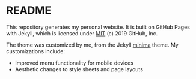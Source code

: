 # README



This repository generates my personal website. It is built on GitHub Pages with Jekyll, which is licensed under [MIT](../LICENSE) (c) 2019 GitHub, Inc.

The theme was customized by me, from the Jekyll [minima](https://jekyll.github.io/minima/) theme. My customizations include:
* Improved menu functionality for mobile devices
* Aesthetic changes to style sheets and page layouts  
